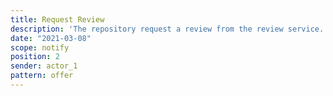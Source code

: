 ```yaml
---
title: Request Review
description: 'The repository request a review from the review service. '
date: "2021-03-08"
scope: notify
position: 2
sender: actor_1
pattern: offer
---
```


